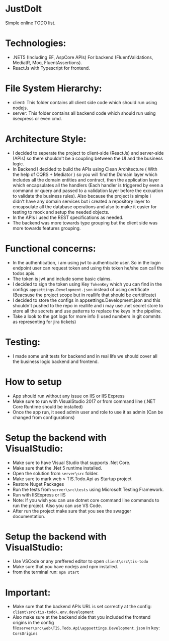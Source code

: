 # JustDoIt
Simple online TODO list.

# Technologies:
- .NET5 (Including EF, AspCore APIs) For backend (FluentValidations, MediatR, Moq, FluentAssertions).
- ReactJs with Typescript for frontend.

# File System Hierarchy:
- client: This folder contains all client side code which should run using nodejs.
- server: This folder contains all backend code which should run using iisexpress or even cmd.


# Architecture Style:
- I decided to seperate the project to client-side (ReactJs) and server-side (APIs) so there shouldn't be a coupling between the UI and the business logic.
- In Backend I decided to build the APIs using Clean Architecture ( With the help of CQRS + Mediator ) so you will find the Domain layer which includes all the domain entities and contract, then the application layer which encapsulates all the handlers (Each handler is triggered by even a command or query and passed to a validation layer before the excuation to validate the business rules). Also because the project is simple i didn't have any domain services but i created a repository layer to encapsulate all the database operations and also to make it easier for testing to mock and setup the needed objects. 
- In the APIs i used the REST specifications as needed.
- The backend was more towards type grouping but the client side was more towards features grouping.

# Functional concerns:
- In the authentication, i am using jwt to authenticate user. So in the login endpoint user can request token and using this token he/she can call the todos apis.
- The token is jwt and include some basic claims.
- I decided to sign the token using Key `TokenKey` which you can find in the configs `appsettings.Development.json` instead of using certificate (Beacsuse the project scope but in reallife that should be certitifcate)
- I decided to store the configs in appsettings.Development.json and this shouldn't pushed to the repo in reallife and i may use .net secret store to store all the secrets and use patterns to replace the keys in the pipeline.
- Take a look to the got logs for more info (I used numbers in git commits as representing for jira tickets)

# Testing:
- I made some unit tests for backend and in real life we should cover all the business logic backend and frontend.

# How to setup
- App should run without any issue on IIS or IIS Express
- Make sure to run with VisualStudio 2017 or from command line (.NET Core Runtime should be installed)
- Once the app run, it seed admin user and role to use it as admin (Can be changed from configurations)


# Setup the backend with VisualStudio:
- Make sure to have Visual Studio that supports .Net Core.
- Make sure that the .Net 5 runtime installed.
- Open the solution from `server\src` folder.
- Make sure to mark web > TIS.Todo.Api as Startup project
- Restore Nuget Packages
- Run the tests from  `server\src\tests` using Microsoft Testing Framework.
- Run with IISExpress or IIS
- Note: If you wish you can use dotnet core command line commands to run the project. Also you can use VS Code.
- After run the project make sure that you see the swagger documentation.

# Setup the backend with VisualStudio:
- Use VSCode or any preffered editor to open `client\src\tis-todo`
- Make sure that you have nodejs and npm installed.
- from the terminal run: `npm start`

# Important:
- Make sure that the backend APIs URL is set correctly at the config: `client\src\tis-todo\.env.development`
- Also make sure at the backend side that you included the frontend origins in the config file`server\src\web\TIS.Todo.Api\appsettings.Development.json` in key: `CorsOrigins`
